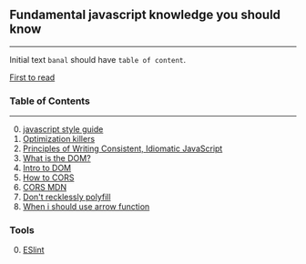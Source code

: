 ## Fundamental javascript knowledge you should know
---
Initial text
`banal` should have `table of content`.

[First to read](https://github.com/benoror/ama/issues/1 "Behonor ama")

### Table of Contents
---
  0. [javascript style guide](https://github.com/airbnb/javascript "Airbnb style guide")
  0. [Optimization killers](https://github.com/petkaantonov/bluebird/wiki/Optimization-killers#3-managing-arguments "github wiki")
  0. [Principles of Writing Consistent, Idiomatic JavaScript](https://github.com/rwaldron/idiomatic.js "idiomatic.js repo")
  0. [What is the DOM?](https://css-tricks.com/dom/ "css-tricks atricle")
  0. [Intro to DOM](https://developer.mozilla.org/en-US/docs/Web/API/Document_Object_Model/Introduction "MDN")
  0. [How to CORS](http://www.eriwen.com/javascript/how-to-cors/)
  0. [CORS MDN](https://developer.mozilla.org/en-US/docs/Web/HTTP/Access_control_CORS)
  0. [Don't recklessly polyfill](http://stackoverflow.com/questions/5072136/javascript-filter-for-objects)
  0. [When i should use arrow function](http://stackoverflow.com/questions/22939130/when-should-i-use-arrow-functions-in-ecmascript-6 "SO question")
### Tools
  0. [ESlint](http://eslint.org "eslint website")
